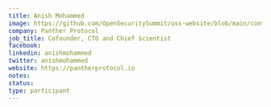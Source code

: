 ```yaml
---
title: Anish Mohammed
image: https://github.com/OpenSecuritySummit/oss-website/blob/main/content/participant/images/anish.jpg?raw=true
company: Panther Protocol
job_title: Cofounder, CTO and Chief Scientist
facebook:
linkedin: anishmohammed
twitter: anishmohammed
website: https://pantherprotocol.io
notes:
status: 
type: participant
---
```

